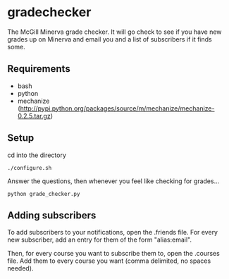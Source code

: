 gradechecker
============

The McGill Minerva grade checker. It will go check to see if you have new
grades up on Minerva and email you and a list of subscribers if it finds
some.

Requirements
------------
* bash
* python
* mechanize (http://pypi.python.org/packages/source/m/mechanize/mechanize-0.2.5.tar.gz)

Setup
-----
cd into the directory

    ./configure.sh

Answer the questions, then whenever you feel like checking for grades...

    python grade_checker.py

Adding subscribers
------------------
To add subscribers to your notifications, open the .friends file. For every
new subscriber, add an entry for them of the form "alias:email".

Then, for every course you want to subscribe them to, open the .courses file.
Add them to every course you want (comma delimited, no spaces needed).
